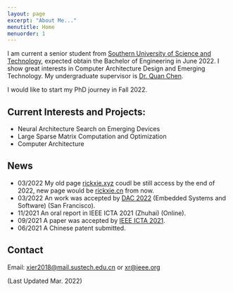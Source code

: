 ```yaml
---
layout: page
excerpt: "About Me..."
menutitle: Home
menuorder: 1
---
```

I am current a senior student from [Southern University of Science and Technology](https://www.sustech.edu.cn/en/), expected obtain the Bachelor of Engineering in June 2022. I show great interests in Computer Architecture Design and Emerging Technology. My undergraduate supervisor is [Dr. Quan Chen](https://faculty.sustech.edu.cn/chenq3/en).

I would like to start my PhD journey in Fall 2022.

## Current Interests and Projects:

- Neural Architecture Search on Emerging Devices
- Large Sparse Matrix Computation and Optimization
- Computer Architecture

## News

* 03/2022 My old page [rickxie.xyz](https://rickxie.xyz) coudl be still access by the end of 2022, new page would be [rickxie.cn](https://rickxie.cn) from now.
* 03/2022 An work was accepted by [DAC 2022](https://www.dac.com/) (Embedded Systems and Software) (San Francisco).
* 11/2021 An oral report in IEEE ICTA 2021 (Zhuhai) (Online).
* 09/2021 A paper was accepted by [IEEE ICTA 2021](http://www.ieee-icta.net/).
* 06/2021 A Chinese patent submitted.

## Contact

Email: [xier2018@mail.sustech.edu.cn](mailto:xier2018@mail.sustech.edu.cn) or [xr@ieee.org](mailto:xr@ieee.org)

(Last Updated Mar. 2022)
